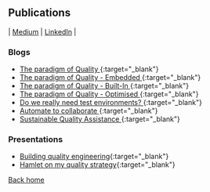## Publications

| [Medium](https://ale-sanchez-g.medium.com/about) | [LinkedIn](https://www.linkedin.com/in/alejandrosanchezgiraldo/recent-activity/posts/) |

### Blogs

- [The paradigm of Quality ](https://qualitywithmillan.github.io/post/the-paradigm-of-quality.html){:target="_blank"}
- [The paradigm of Quality - Embedded ](https://qualitywithmillan.github.io/post/the-paradigm-of-quality-embedded.html){:target="_blank"}
- [The paradigm of Quality - Built-In ](https://qualitywithmillan.github.io/post/the-paradigm-of-quality-built-in.html){:target="_blank"}
- [The paradigm of Quality - Optimised ](https://qualitywithmillan.github.io/post/the-paradigm-of-quality-optimised.html){:target="_blank"}
- [Do we really need test environments? ](https://www.linkedin.com/pulse/do-we-really-need-test-environments-alejandro-sanchez-giraldo/){:target="_blank"}
- [Automate to collaborate ](https://www.linkedin.com/pulse/automate-collaborate-alejandro-sanchez-giraldo/){:target="_blank"}
- [Sustainable Quality Assistance ](https://www.linkedin.com/pulse/sustainable-quality-assistance-alejandro-sanchez-giraldo/){:target="_blank"}

### Presentations

- [Building quality engineering](https://www.canva.com/design/DAFARRPucLQ/e3Ijx_kdkT3e5SmBOdSmIA/view?utm_content=DAFARRPucLQ&utm_campaign=designshare&utm_medium=link&utm_source=publishsharelink){:target="_blank"}
- [Hamlet on my quality strategy](https://www.canva.com/design/DAFFxn5SQTU/GksU-AwpoDj-NN4020GVqA/view?utm_content=DAFFxn5SQTU&utm_campaign=designshare&utm_medium=link&utm_source=publishsharelink){:target="_blank"}

[Back home](/)